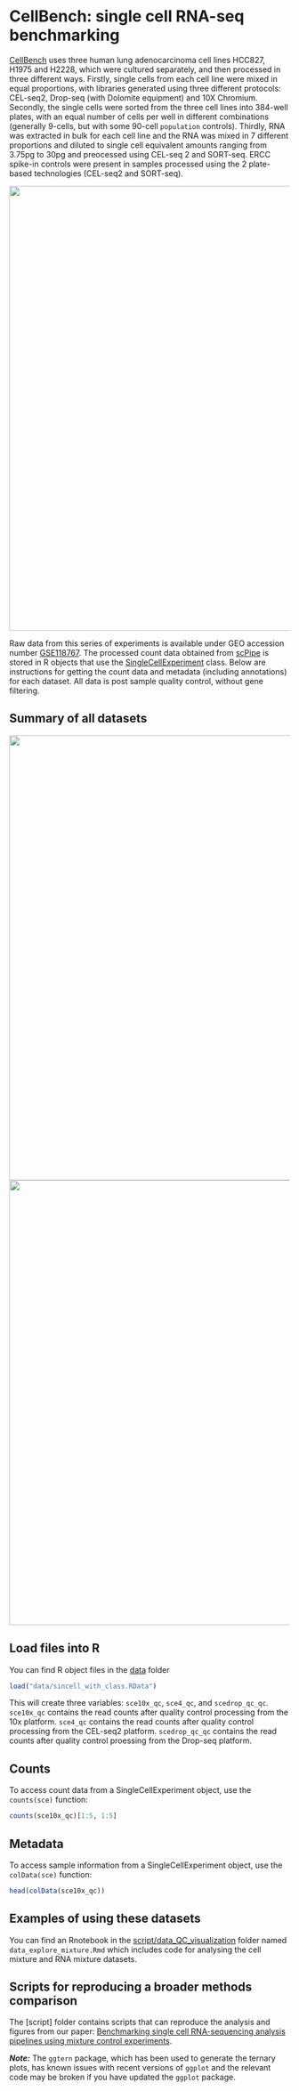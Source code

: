 # CellBench: single cell RNA-seq benchmarking

[CellBench](https://github.com/LuyiTian/CellBench_data) uses three human lung adenocarcinoma cell lines HCC827, H1975 and H2228, which were cultured separately, and then processed in three different ways. Firstly, single cells from each cell line were mixed in equal proportions, with libraries generated using three different protocols: CEL-seq2, Drop-seq (with Dolomite equipment) and 10X Chromium. Secondly, the single cells were sorted from the three cell lines into 384-well plates, with an equal number of cells per well in different combinations (generally 9-cells, but with some 90-cell `population` controls). Thirdly, RNA was extracted in bulk for each cell line and the RNA was mixed in 7 different proportions and diluted to single cell equivalent amounts ranging from 3.75pg to 30pg and preocessed using CEL-seq 2 and SORT-seq. ERCC spike-in controls were present in samples processed using the 2 plate-based technologies (CEL-seq2 and SORT-seq).

<img src=experiment_design/expr_design.png width="800">

Raw data from this series of experiments is available under GEO accession number [GSE118767](https://www.ncbi.nlm.nih.gov/geo/query/acc.cgi?acc=GSE118767).
The processed count data obtained from [scPipe](https://bioconductor.org/packages/release/bioc/html/scPipe.html) is stored in R objects that use the [SingleCellExperiment](https://bioconductor.org/packages/release/bioc/html/SingleCellExperiment.html) class. Below are instructions for getting the count data and metadata (including annotations) for each dataset. All data is post sample quality control, without gene filtering.

## Summary of all datasets

<img src=experiment_design/supp_table.png width="800">

<img src=experiment_design/supp_table_design.png width="800">

## Load files into R

You can find R object files in the [data](https://github.com/LuyiTian/CellBench_data/tree/master/data) folder 

```R
load("data/sincell_with_class.RData")
```

This will create three variables: `sce10x_qc`, `sce4_qc`, and `scedrop_qc_qc`. `sce10x_qc` contains the read counts after quality control processing from the 10x platform. `sce4_qc` contains the read counts after quality control processing from the CEL-seq2 platform. `scedrop_qc_qc` contains the read counts after quality control proessing from the Drop-seq platform.

## Counts

To access count data from a SingleCellExperiment object, use the `counts(sce)` function:

```R
counts(sce10x_qc)[1:5, 1:5]
```

## Metadata

To access sample information from a SingleCellExperiment object, use the `colData(sce)` function:

```R
head(colData(sce10x_qc))
```

## Examples of using these datasets

You can find an Rnotebook in the [script/data_QC_visualization](https://github.com/LuyiTian/CellBench_data/tree/master/script/data_QC_visualization) folder named `data_explore_mixture.Rmd` which includes code for analysing the cell mixture and RNA mixture datasets.

## Scripts for reproducing a broader methods comparison

The [script] folder contains scripts that can reproduce the analysis and figures from our paper: [Benchmarking single cell RNA-sequencing analysis pipelines using mixture control experiments](https://www.nature.com/articles/s41592-019-0425-8). 

***Note:*** The `ggtern` package, which has been used to generate the ternary plots, has known issues with recent versions of `ggplot` and the relevant code may be broken if you have updated the `ggplot` package.
